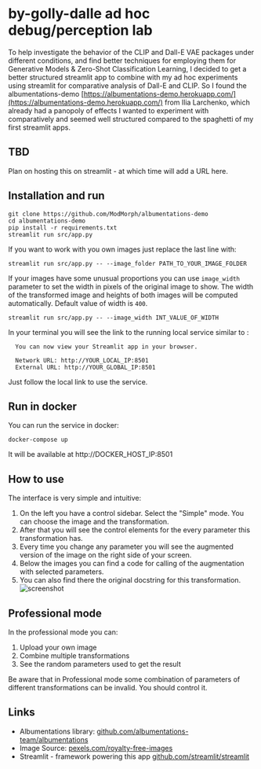# by-golly-dalle ad hoc debug/perception lab

To help investigate the behavior of the CLIP and Dall-E VAE packages under different conditions, and find better techniques for employing them for Generative Models & Zero-Shot Classification Learning, I decided to get a better structured streamlit app to combine with my ad hoc experiments using streamlit for comparative analysis of Dall-E and CLIP. So I found the albumentations-demo [https://albumentations-demo.herokuapp.com/](https://albumentations-demo.herokuapp.com/) from Ilia Larchenko, which already had a panopoly of effects I wanted to experiment with comparatively and seemed well structured compared to the spaghetti of my first streamlit apps. 

## TBD
Plan on hosting this on streamlit - at which time will add a URL here.

## Installation and run
```
git clone https://github.com/ModMorph/albumentations-demo
cd albumentations-demo
pip install -r requirements.txt
streamlit run src/app.py
```


If you want to work with you own images just replace the last line with:
```
streamlit run src/app.py -- --image_folder PATH_TO_YOUR_IMAGE_FOLDER
```

If your images have some unusual proportions you can use `image_width` parameter to set the width in pixels of the original image to show. The width of the transformed image and heights of both images will be computed automatically. Default value of width is `400`.
```
streamlit run src/app.py -- --image_width INT_VALUE_OF_WIDTH
```


In your terminal you will see the link to the running local service similar to : 
```console
  You can now view your Streamlit app in your browser.

  Network URL: http://YOUR_LOCAL_IP:8501
  External URL: http://YOUR_GLOBAL_IP:8501
```
Just follow the local link to use the service.

## Run in docker
You can run the service in docker:
```
docker-compose up
```
It will be available at http://DOCKER_HOST_IP:8501

## How to use

The interface is very simple and intuitive:
1. On the left you have a control sidebar. Select the "Simple" mode. You can choose the image and the transformation.
2. After that you will see the control elements for the every parameter this transformation has.
3. Every time you change any parameter you will see the augmented version of the image on the right side of your screen.
4. Below the images you can find a code for calling of the augmentation with selected parameters.
5. You can also find there the original docstring for this transformation.
![screenshot](docs/screenshot.jpg?raw=true)


## Professional mode
In the professional mode you can:
1. Upload your own image
2. Combine multiple transformations
3. See the random parameters used to get the result

Be aware that in Professional mode some combination of parameters of different transformations can be invalid. You should control it.

## Links
* Albumentations library: [github.com/albumentations-team/albumentations](https://github.com/albumentations-team/albumentations)
* Image Source: [pexels.com/royalty-free-images](https://pexels.com/royalty-free-images/)
* Streamlit - framework powering this app [github.com/streamlit/streamlit](https://github.com/streamlit/streamlit)  
